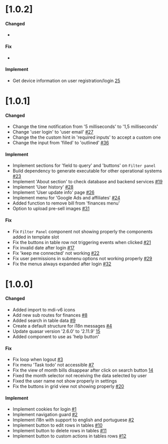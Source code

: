# [1.0.2]

#### Changed
-

#### Fix
-

#### Implement
- Get device information on user registration/login [25](https://github.com/BIEMAX/quote-manager/issues/25)

# [1.0.1]

#### Changed
- Change the time notification from '5 milliseconds' to '1,5 milliseconds'
- Change 'user login' to 'user email' [#27](https://github.com/BIEMAX/quote-manager/issues/27)
- Change the the custom hint in 'required inputs' to accept a custom one
- Change the input from 'filled' to 'outlined' [#36](https://github.com/BIEMAX/quote-manager/issues/36)

#### Implement
- Implement sections for 'field to query' and 'buttons' on `Filter panel`
- Build dependency to generate executable for other operational systems [#23](https://github.com/BIEMAX/quote-manager/issues/23)
- Implement 'About section' to check database and backend services [#19](https://github.com/BIEMAX/quote-manager/issues/19)
- Implement 'User history' [#28](https://github.com/BIEMAX/quote-manager/issues/28)
- Implement 'User update info' page [#26](https://github.com/BIEMAX/quote-manager/issues/26)
- Implement menu for 'Google Ads and affiliates' [#24](https://github.com/BIEMAX/quote-manager/issues/24)
- Added function to remove bill from 'finances menu'
- Option to upload pre-sell images [#31](https://github.com/BIEMAX/quote-manager/issues/31)

#### Fix
- Fix `Filter Panel` component not showing properly the components added in template slot
- Fix the buttons in table row not triggering events when clicked [#21](https://github.com/BIEMAX/quote-manager/issues/21)
- Fix invalid date after login [#17](https://github.com/BIEMAX/quote-manager/issues/17)
- Fix 'keep me connected' not working [#22](https://github.com/BIEMAX/quote-manager/issues/22)
- Fix user permissions in submenu options not working properly [#29](https://github.com/BIEMAX/quote-manager/issues/29)
- Fix the menus always expanded after login [#32](https://github.com/BIEMAX/quote-manager/issues/32)

# [1.0.0]

#### Changed
- Added import to mdi-v6 icons
- Add new sub routes for finances [#8](https://github.com/BIEMAX/quote-manager/issues/8)
- Added search in table data [#9](https://github.com/BIEMAX/quote-manager/issues/9)
- Create a default structure for i18n messages [#4](https://github.com/BIEMAX/quote-manager/issues/4)
- Update quasar version '2.6.0' to '2.11.9' [15](https://github.com/BIEMAX/quote-manager/issues/15)
- Added component to use as 'help button'

#### Fix
- Fix loop when logout [#3](https://github.com/BIEMAX/quote-manager/issues/3)
- Fix menu 'Task todo' not accessible [#7](https://github.com/BIEMAX/quote-manager/issues/7)
- Fix the view of month bills disappear after click on search button [14](https://github.com/BIEMAX/quote-manager/issues/14)
- Fixed the month selector not receiving the data selected by user
- Fixed the user name not show properly in settings
- Fix the buttons in grid view not showing properly [#20](https://github.com/BIEMAX/quote-manager/issues/20)

#### Implement
- Implement cookies for login [#1](https://github.com/BIEMAX/quote-manager/issues/1)
- Implement navigation guard [#2](https://github.com/BIEMAX/quote-manager/issues/2)
- Implement i18n with support to english and portuguese [#2](https://github.com/BIEMAX/financial-manager-app/issues/2)
- Implement button to edit rows in tables [#10](https://github.com/BIEMAX/quote-manager/issues/10)
- Implement button to delete rows in tables [#11](https://github.com/BIEMAX/quote-manager/issues/11)
- Implement button to custom actions in tables rows [#12](https://github.com/BIEMAX/quote-manager/issues/12)
